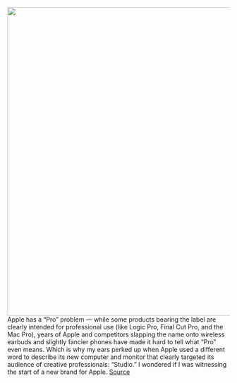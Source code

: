 <img src='https://cdn.vox-cdn.com/thumbor/QistuSALNT0lCl5y6VIh8Oo_340=/252x139:2168x1237/1200x800/filters:focal(1525x660:1877x1012)/cdn.vox-cdn.com/uploads/chorus_image/image/70620839/05__j5ibvcf9rpm6_large_2x.0.jpg' width='700px' /><br/>
Apple has a “Pro” problem — while some products bearing the label are clearly intended for professional use (like Logic Pro, Final Cut Pro, and the Mac Pro), years of Apple and competitors slapping the name onto wireless earbuds and slightly fancier phones have made it hard to tell what “Pro” even means. Which is why my ears perked up when Apple used a different word to describe its new computer and monitor that clearly targeted its audience of creative professionals: “Studio.” I wondered if I was witnessing the start of a new brand for Apple.
<a href='https://www.theverge.com/2022/3/14/22968241/apple-pro-studio-branding-creative-marketing-mac-display'> Source <a/>
